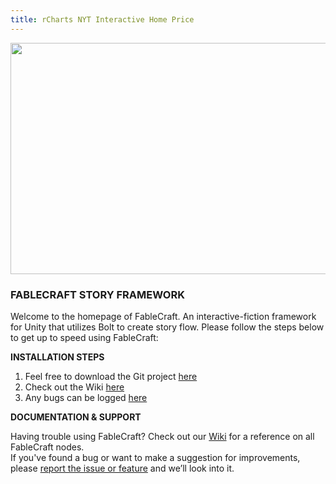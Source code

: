```yaml
---
title: rCharts NYT Interactive Home Price
---
```


<img align="centre" width="522" height="370" src="https://img.itch.zone/aW1nLzQ1NzcwMjEucG5n/original/4JDbDj.png">

### FABLECRAFT STORY FRAMEWORK  
  
Welcome to the homepage of FableCraft. An interactive-fiction framework for Unity that utilizes Bolt to create story flow. Please follow the steps below to get up to speed using FableCraft:  
  
**INSTALLATION STEPS**
1. Feel free to download the Git project [here](https://github.com/mylesblasonato/FableCraft.git)
2. Check out the Wiki [here](https://slimwiki.com/fablecraft)
3. Any bugs can be logged [here](https://www.jotform.com/203217781850051)
  
**DOCUMENTATION & SUPPORT**  
  
Having trouble using FableCraft? Check out our [Wiki](https://slimwiki.com/fablecraft) for a reference on all FableCraft nodes.  
If you've found a bug or want to make a suggestion for improvements, please [report the issue or feature](https://www.jotform.com/203217781850051) and we’ll look into it.
